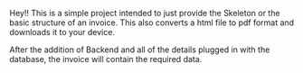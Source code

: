 Hey!! This is a simple project intended to just provide the Skeleton or the basic structure of an invoice. This also converts a html file to pdf format and downloads it to your device.


After the addition of Backend and all of the details plugged in with the database, the invoice will contain the required data.
